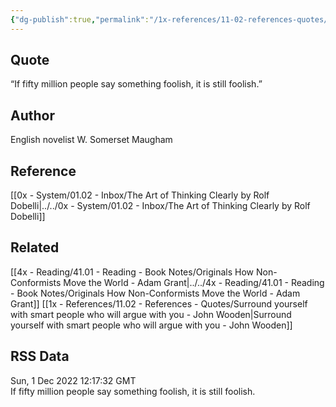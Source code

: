 ```yaml
---
{"dg-publish":true,"permalink":"/1x-references/11-02-references-quotes/if-fifty-million-people-say-something-foolish-it-is-still-foolish-somerset-maugham/","dgHomeLink":true,"dgPassFrontmatter":false,"dgShowBacklinks":true,"dgShowLocalGraph":false,"dgShowInlineTitle":true}
---
```



## Quote
“If fifty million people say something foolish, it is still foolish.”

## Author
English novelist W. Somerset Maugham

## Reference
[[0x - System/01.02 - Inbox/The Art of Thinking Clearly by Rolf Dobelli|../../0x - System/01.02 - Inbox/The Art of Thinking Clearly by Rolf Dobelli]]

## Related
[[4x - Reading/41.01 - Reading - Book Notes/Originals How Non-Conformists Move the World - Adam Grant|../../4x - Reading/41.01 - Reading - Book Notes/Originals How Non-Conformists Move the World - Adam Grant]]
[[1x - References/11.02 - References - Quotes/Surround yourself with smart people who will argue with you - John Wooden|Surround yourself with smart people who will argue with you - John Wooden]]

## RSS Data
<div class='date'>Sun, 1 Dec 2022 12:17:32 GMT</div>
<div class='description'>If fifty million people say something foolish, it is still foolish.</div>